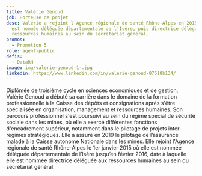 ```yaml
---
title: Valérie Genoud
job: Porteuse de projet
desc: Valérie a rejoint l'Agence régionale de santé Rhône-Alpes en 2015 où elle
  est nommée déléguée départementale de l’Isère, puis directrice déléguée aux
  ressources humaines au sein du secrétariat général.
promos:
  - Promotion 5
role: agent-public
defis:
  - DataRH
image: img/valerie-genoud-1-.jpg
linkedin: https://www.linkedin.com/in/valerie-genoud-87618b134/
---
```

Diplômée de troisième cycle en sciences économiques et de gestion, Valérie Genoud a débuté sa carrière dans le domaine de la formation professionnelle à la Caisse des dépôts et consignations après s'être spécialisée en organisation, management et ressources humaines. Son parcours professionnel s'est poursuivi au sein du régime spécial de sécurité sociale dans les mines, où elle a exercé différentes fonctions d'encadrement supérieur, notamment dans le pilotage de projets inter-régimes stratégiques. Elle a assuré en 2019 le pilotage de l’assurance malade à la Caisse autonome Nationale dans les mines. Elle rejoint l'Agence régionale de santé Rhône-Alpes le 1er janvier 2015 où elle est nommée déléguée départementale de l’Isère jusqu’en février 2016, date à laquelle elle est nommée directrice déléguée aux ressources humaines au sein du secrétariat général.
